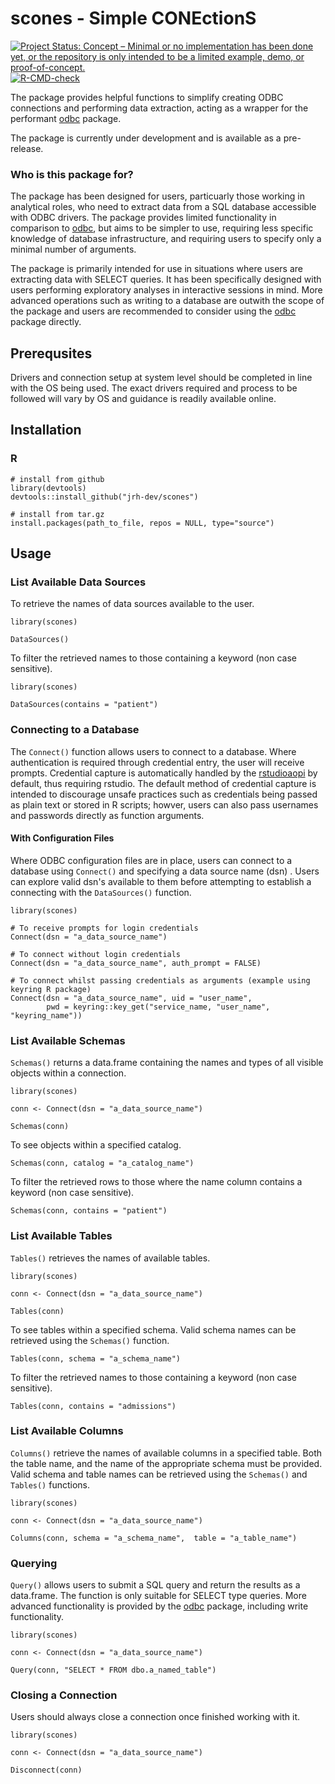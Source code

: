 # scones - Simple CONEctionS

<!-- badges: start -->
[![Project Status: Concept – Minimal or no implementation has been done yet, or the repository is only intended to be a limited example, demo, or proof-of-concept.](https://www.repostatus.org/badges/latest/concept.svg)](https://www.repostatus.org/#concept)
[![R-CMD-check](https://github.com/jrh-dev/scones/workflows/R-CMD-check/badge.svg)](https://github.com/jrh-dev/scones/actions)
<!-- badges: end -->

The package provides helpful functions to simplify creating ODBC connections and performing data extraction, acting as a wrapper for the performant [odbc](https://github.com/r-dbi/odbc) package.

The package is currently under development and is available as a pre-release.

### Who is this package for?
The package has been designed for users, particuarly those working in analytical roles, who need to extract data from a SQL database accessible with ODBC drivers. The package provides limited functionality in comparison to [odbc](https://github.com/r-dbi/odbc), but aims to be simpler to use, requiring less specific knowledge of database infrastructure, and requiring users to specify only a minimal number of arguments.

The package is primarily intended for use in situations where users are extracting data with SELECT queries. It has been specifically designed with users performing exploratory analyses in interactive sessions in mind. More advanced operations such as writing to a database are outwith the scope of the package and users are recommended to consider using the [odbc](https://github.com/r-dbi/odbc) package directly.

## Prerequsites
Drivers and connection setup at system level should be completed in line with the OS being used. The exact drivers required and process to be followed will vary by OS and guidance is readily available online.

## Installation
### R
```
# install from github
library(devtools)
devtools::install_github("jrh-dev/scones")

# install from tar.gz
install.packages(path_to_file, repos = NULL, type="source")
```

## Usage
### List Available Data Sources
To retrieve the names of data sources available to the user.
```
library(scones)

DataSources()
```
To filter the retrieved names to those containing a keyword (non case sensitive). 
```
library(scones)

DataSources(contains = "patient")
```
### Connecting to a Database
The `Connect()` function allows users to connect to a database.  Where authentication is required through credential entry, the user will receive prompts.  Credential capture is automatically handled by the [rstudioaopi](https://github.com/rstudio/rstudioapi) by default, thus requiring rstudio. The default method of credential capture is intended to discourage unsafe practices such as credentials being passed as plain text or stored in R scripts; howver, users can also pass usernames and passwords directly as function arguments.

#### With Configuration Files
Where ODBC configuration files are in place, users can connect to a database using `Connect()` and specifying a  data source name (dsn) .  Users can explore valid dsn's available to them before attempting to establish a connecting with the `DataSources()` function.
```
library(scones)

# To receive prompts for login credentials
Connect(dsn = "a_data_source_name")

# To connect without login credentials
Connect(dsn = "a_data_source_name", auth_prompt = FALSE)

# To connect whilst passing credentials as arguments (example using keyring R package)
Connect(dsn = "a_data_source_name", uid = "user_name",
        pwd = keyring::key_get("service_name, "user_name", "keyring_name"))
```
### List Available Schemas
`Schemas()` returns a data.frame containing the names and types of all visible objects within a connection. 
```
library(scones)

conn <- Connect(dsn = "a_data_source_name")

Schemas(conn)
```
To see objects within a specified catalog.
```
Schemas(conn, catalog = "a_catalog_name")
```
To filter the retrieved rows to those where the name column contains a keyword (non case sensitive). 
```
Schemas(conn, contains = "patient")
```

### List Available Tables
`Tables()` retrieves the names of available tables.
```
library(scones)

conn <- Connect(dsn = "a_data_source_name")

Tables(conn)
```
To see tables within a specified schema. Valid schema names can be retrieved using the `Schemas()`  function.
```
Tables(conn, schema = "a_schema_name")
```
To filter the retrieved names to those containing a keyword (non case sensitive). 
```
Tables(conn, contains = "admissions")
```

### List Available Columns
`Columns()` retrieve the names of available columns in a specified table. Both the table name, and the name of the appropriate schema must be provided. Valid schema and table names can be retrieved using the `Schemas()` and `Tables()` functions. 
```
library(scones)

conn <- Connect(dsn = "a_data_source_name")

Columns(conn, schema = "a_schema_name",  table = "a_table_name")
```

### Querying
`Query()` allows users to submit a SQL query and return the results as a data.frame. The function is only suitable for SELECT type queries. More advanced functionality is provided by the [odbc](https://github.com/r-dbi/odbc) package, including write functionality. 
```
library(scones)

conn <- Connect(dsn = "a_data_source_name")

Query(conn, "SELECT * FROM dbo.a_named_table")
```

### Closing a Connection
Users should always close a connection once finished working with it.
```
library(scones)

conn <- Connect(dsn = "a_data_source_name")

Disconnect(conn)
```
